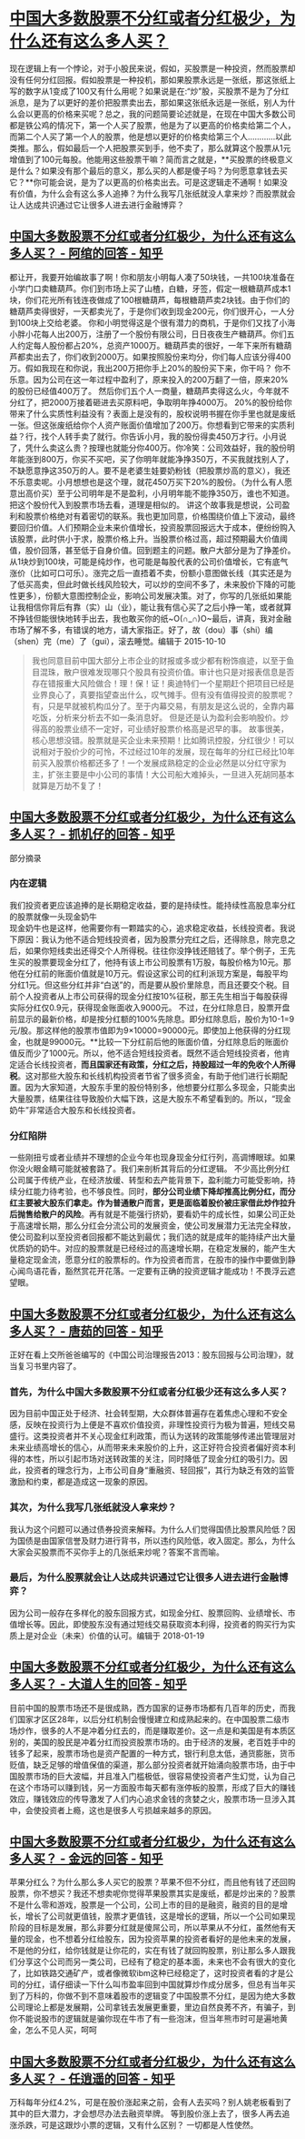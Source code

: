 # [中国大多数股票不分红或者分红极少，为什么还有这么多人买？](https://www.zhihu.com/question/30944054)
现在逻辑上有一个悖论，对于小股民来说，假如，买股票是一种投资，然而股票却没有任何分红回报。假如股票是一种投机，那如果股票永远是一张纸，那这张纸上写的数字从1变成了100又有什么用呢？如果说是在:“炒”股，买股票不是为了分红派息，是为了以更好的差价把股票卖出去，那如果这张纸永远是一张纸，别人为什么会以更高的价格来买呢？总之，我的问题简要论述就是，在现在中国大多数公司都是铁公鸡的情况下，第一个人买了股票，他是为了以更高的价格卖给第二个人，而第二个人买了第一个人的股票，他是想以更好的价格卖给第三个人…………以此类推。那么，假如最后一个人把股票买到手，他不卖了，那么就算这个股票从1元增值到了100元每股。他能用这些股票干嘛？简而言之就是，**买股票的终极意义是什么？如果没有那个最后的意义，那么买的人都是傻子吗？为何愿意拿钱去买它？**你可能会说，是为了以更高的价格卖出去。可是这逻辑走不通啊！如果没有价值，为什么会有这么多人追捧？为什么我写几张纸就没人拿来炒？而股票就会让人达成共识通过它让很多人进去进行金融博弈？

## [中国大多数股票不分红或者分红极少，为什么还有这么多人买？ - 阿绾的回答 - 知乎](https://www.zhihu.com/question/30944054/answer/67044378)
都让开，我要开始编故事了啊！你和朋友小明每人凑了50块钱，一共100块准备在小学门口卖糖葫芦。你们到市场上买了山楂，白糖，牙签，假定一根糖葫芦成本1块，你们花光所有钱连夜做成了100根糖葫芦，每根糖葫芦卖2块钱。由于你们的糖葫芦卖得很好，一天都卖光了，于是你们收到现金200元，你们很开心，一人分到100块上交给老婆。 你和小明觉得这是个很有潜力的商机，于是你们又找了小海小胖小花每人出200万，注册了一个股份有限公司，日日夜夜生产糖葫芦。你们五人约定每人股份都占20%，总资产1000万。糖葫芦卖的很好，一年下来所有糖葫芦都卖出去了，你们收到2000万。如果按照股份来均分，你们每人应该分得400万。假如我现在和你说，我出200万把你手上20%的股份买下来，你干吗？ 你不乐意。因为公司在这一年过程中盈利了，原来投入的200万翻了一倍，原来20%的股份已经值400万了。 然后你们五个人一商量，糖葫芦卖得这么火，今年就不分红了，把2000万接着砸进去买原料吧，争取明年挣4000万。 20%的股份给你带来了什么实质性利益没有？表面上是没有的，股权说明书握在你手里也就是废纸一张。但这张废纸给你个人资产账面价值增加了200万。你想看到它带来的实质利益？行，找个人转手卖了就行。你告诉小月，我的股份得卖450万才行。小月说了，凭什么卖这么贵？按理也就能分你400万。你冷笑：公司效益好，我的股份明年能涨到800万，你买不买吧，买了你明年就能净挣350万，不买我就找别人了，不缺愿意挣这350万的人。要不是老婆生娃要奶粉钱（把股票炒高的意义），我还不乐意卖呢。小月想想也是这个理，就花450万买下20%的股份。（为什么有人愿意出高价买）至于公司明年是不是盈利，小月明年能不能挣350万，谁也不知道。 把这个股份代入到股票市场去看，道理是相似的。 讲这个故事我是想说，公司盈利和股票价格绝对有着密切的联系。我也更加同意，价格围绕价值上下波动，最终要回归价值。人们预期企业未来价值增长，投资股票回报远大于成本，便纷纷购入该股票，此时供小于求，股票价格上升。当股票价格过高，超过预期最大价值阈值，股价回落，甚至低于自身价值。回到题主的问题。散户大部分是为了挣差价。从1块炒到100块，可能是纯炒作，也可能是每股代表的公司价值增长，它有底气涨价（比如可口可乐）。涨完之后一直捂着不卖，份额小意图做长线（其实还是为了低买高卖，但此时做长线风险较大，可以炒的空间不多了，未来股价下降的可能性更多），份额大意图控制企业，影响公司发展决策。对了，你写的几张纸如果能让我相信你背后有靠（实）山（业），能让我有信心买了之后小挣一笔，或者就算不挣钱但能很快地转手出去，我也敢买你的纸~O(∩_∩)O~最后，讲真，我对金融市场了解不多，有错误的地方，请大家指正。好了，故（dou）事（shi）编（shen）完（me）了（gui），滚去睡觉。编辑于 2015-10-10
> 我也同意目前中国大部分上市企业的财报或多或少都有粉饰痕迹，以至于鱼目混珠，散户很难发现哪只个股具有投资价值。审计也只是对报表信息是否存在错报重大风险做合！理！保！证！奥迪特们一个星期赶个把项目已经是业界良心了，真要指望查出什么，叹气摊手。但有没有值得投资的股票呢？有，只是早就被机构瓜分了。至于内幕交易，有朋友是这么说的，全靠内幕吃饭，分析来分析去不如一条消息好。
> 但是还是认为盈利会影响股价。炒得高的股票业绩不一定好，可业绩好股票价格高是迟早的事。
> 故事很美，核心思想没错。股票就是买企业未来预期！比如腾讯控股，分红很少！可以说相对于股价少的可怜，不过经过10年的发展，现在每年的分红已经比10年前买入股票价格都还多了！一个发展成熟稳定的企业必然是以分红守家为主，扩张主要是中小公司的事情！大公司船大难掉头，一旦进入死胡同基本就算是万劫不复了！


## [中国大多数股票不分红或者分红极少，为什么还有这么多人买？ - 抓机仔的回答 - 知乎](https://www.zhihu.com/question/30944054/answer/121221217)
部分摘录
### 内在逻辑
我们投资者更应该追捧的是长期稳定收益，要的是持续性。能持续性高股息率分红的股票就像一头现金奶牛  
现金奶牛也是这样，他需要你有一颗踏实的心，追求稳定收益，长线投资者。我说下原因：我认为他不适合短线投资者，因为股票分完红之后，还得除息，除完息之后，如果你短线卖出还得交个人所得税。往往你没挣钱还赔钱了。举个例子，王先生买的股票要现金分红了，他持有该上市公司股票有1万股，每股价格为10元。那他在分红前的账面价值就是10万元。假设这家公司的红利派现方案是，每股平均分红1元。但这些分红并非“白送”的，而是要从股价里除息，而且还要交个税。目前个人投资者从上市公司获得的现金分红按10%征税，那王先生相当于每股获得实际分红仅0.9元，获得现金账面收入9000元。 
不过，在分红除息日，股票开盘前显示的最新价格，却是按分红额的100%先除息。即分红除息后，股价为10-1=9元/股。那这样他的股票市值即为9×10000=90000元。即使加上他获得的分红现金，也就是99000元。**比较一下分红前后他的账面价值，分红除息后的账面价值反而少了1000元。所以，他不适合短线投资者。既然不适合短线投资者，他肯定适合长线投资者，**而且国家还有政策，分红之后，持股超过一年的免收个人所得税**。这对那些大股东和长线机构投资者节省了很多资金，有助于他们进行长期配置。因为大家知道，大股东手里的股份特别多，他想要分红那么多现金，只能卖出大量股票，结果往往导致股价大幅下跌，这是大股东不希望看到的。所以，“现金奶牛”非常适合大股东和长线投资者。  
### 分红陷阱
一些刚扭亏或者业绩并不理想的企业今年也现身现金分红行列，高调博眼球。如果你没火眼金睛可能就被套路了。我们来剖析其背后的分红逻辑。
不少高比例分红公司属于传统产业，在经济放缓、转型和去产能背景下，盈利能力可能受影响，持续分红能力待考验，也不够良性。同时，**部分公司业绩下降却推高比例分红，而分红主要被大股东们拿走。作为普通散户而言，更是面临着股价被庄家借此炒作拉升后抛售给散户的风险**。再有就是不能强行挤奶，要看奶牛的成长性，如果公司正处于高速增长期，那么分红会分流公司的发展资金，使公司发展潜力无法完全释放，使公司盈利以至投资者回报都不能达到最优；我们选的就是成年的能持续产出大量优质奶的奶牛。对应的股票就是已经经过的高速增长期，在稳定发展的，能产生大量稳定现金流，愿意分红的股票标的。作为投资者而言，在股市的操作中要做到静心闻鸟语花香，豁然赏花开花落。一定要有正确的投资逻辑才能成功！不畏浮云遮望眼。

## [中国大多数股票不分红或者分红极少，为什么还有这么多人买？ - 唐茹的回答 - 知乎](https://www.zhihu.com/question/30944054/answer/299426065)
正好在看上交所爸爸编写的《中国公司治理报告2013：股东回报与公司治理》，就当复习书里内容了。  
### 首先，为什么中国大多数股票不分红或者分红极少还有这么多人买？  
因为目前中国正处于经济、社会转型期，大众群体普遍存在着焦虑心理和不安全感，反映在投资行为上便是不喜欢价值投资，非理性投资行为极为普遍，短线交易盛行。这类投资者并不关心现金红利政策，而认为送转的政策能够传递出管理层对未来业绩高增长的信心，从而带来未来股价的上升，这正好符合投资者偏好资本利得的本性，所以引起市场对送转政策的关注，同时降低了现金分红的吸引力。因此，投资者的理念行为，上市公司自身“重融资、轻回报”，其行为缺乏有效的监管激励和约束，都是造成这一现象的原因。  
### 其次，为什么我写几张纸就没人拿来炒？  
我认为这个问题可以通过债券投资来解释。为什么人们觉得国债比股票风险低？因为国债是由国家信誉及财力进行背书，所以违约风险低，收入固定。那么，为什么大家会买股票而不买你手上的几张纸来炒呢？答案不言而喻。  
### 最后，为什么股票就会让人达成共识通过它让很多人进去进行金融博弈？  
因为公司一般存在多样化的股东回报方式，如现金分红、股票回购、业绩增长、市值增长等。因此，即使股东没有通过短线交易获取资本利得，投资者的购买行为实质上是对企业（未来）价值的认可。编辑于 2018-01-19

## [中国大多数股票不分红或者分红极少，为什么还有这么多人买？ - 大道人生的回答 - 知乎](https://www.zhihu.com/question/30944054/answer/150783452)
目前中国的股票市场还不是很成熟，西方国家的证券市场都有几百年的历史，而我们国家才区区28年，以后分红机制会慢慢建立和成熟起来的。在中国股票二级市场炒作，很多的人不是冲着分红去的，而是赚取差价。这一点是和美国是有本质区别的，美国的股民是冲着分红而投资股票市场的。由于经济的发展，老百姓手中的钱多了起来，股票市场也是资产配置的一种方式，银行利息太低，通货膨胀，货币贬值，缺乏足够的增值保值的渠道，那么部分投资者就开始涌向股票市场，由于中国股票市场的巨大波幅，并且准入门槛极低，很容易使投资者产生幻觉，认为自己在这个市场可以赚到钱，另一方面股市每天都有涨停板的股票，形成了巨大的赚钱效应，赚钱效应的传导激发了人们内心追求金钱的贪婪之火，股票市场一旦涉入其中，会使投资者上瘾，这也是很多人亏损越来越多的原因。

## [中国大多数股票不分红或者分红极少，为什么还有这么多人买？ - 金远的回答 - 知乎](https://www.zhihu.com/question/30944054/answer/50205553)
苹果分红么？为什么那么多人买它的股票？苹果不但不分红，而且他有钱了还回购股票，你不想买？我还不想卖呢你觉得苹果股票其实是废纸，都是炒出来的？股票不是什么零和游戏，股票是一个公司，公司上市的目的是融资，融资的目的是增长，增长了公司就更值钱，股票才更值钱，这是增长的逻辑，所以一个公司如果现阶段的目标是发展，那么非要分红就是傻屌公司，所以苹果从不分红，虽然他有天量的现金，也不想着分红给股东，因为投资苹果的投资者看好的是他未来的发展，不是他的分红，给你钱就是让你花的，实在有钱了就回购股票，别让那么多人跟我们分享这个公司而另一类公司，已经有了稳定的基本面，未来也不会有很大的变化了，比如铁路交通矿产，或者像微软ibm这种已经稳定了，这时投资者看的才是公司的分红，请仔细读一下什么叫市盈率回到中国就算炒作成分居多，但总有当年买到了万科的，你做不到不意味着股市的逻辑变了中国股票不分红，是因为绝大多数公司理论上都是发展期，公司拿钱去发展更重要，里边自然良莠不齐，有骗子，到你不能说股市的逻辑就是骗你现在牛市了有一些泡沫，但当年熊市时可是遍地黄金，怎么不见人买，呵呵

## [中国大多数股票不分红或者分红极少，为什么还有这么多人买？ - 任逍遥的回答 - 知乎](https://www.zhihu.com/question/30944054/answer/117580504)
万科每年分红4.2%，可是在股价涨起来之前，会有人去买吗？别人姚老板看到了其中的巨大潜力，才会想尽办法去融资举牌。
等到股价涨上去了，很多人再去追涨杀跌，可是这跟炒小票的逻辑，又有什么区别？
一切都是人性使然。